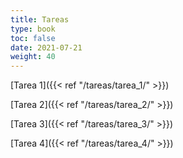 ```yaml
---
title: Tareas
type: book
toc: false
date: 2021-07-21
weight: 40
---
```


[Tarea 1]({{< ref "/tareas/tarea_1/" >}})

[Tarea 2]({{< ref "/tareas/tarea_2/" >}})

[Tarea 3]({{< ref "/tareas/tarea_3/" >}})

[Tarea 4]({{< ref "/tareas/tarea_4/" >}})
